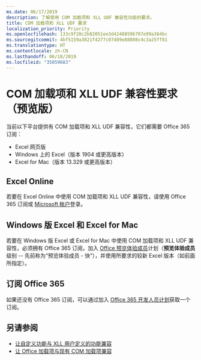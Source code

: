 ```yaml
---
ms.date: 06/17/2019
description: 了解使用 COM 加载项和 XLL UDF 兼容性功能的要求。
title: COM 加载项和 XLL UDF 要求
localization_priority: Priority
ms.openlocfilehash: 133c9f20c2b82051ee3d42488596707e99a364bc
ms.sourcegitcommit: 4bf5159a3821f4277c07d89e88808c4c3a25ff81
ms.translationtype: HT
ms.contentlocale: zh-CN
ms.lasthandoff: 06/18/2019
ms.locfileid: "35059683"
---
```

# <a name="com-add-in-and-xll-udf-compatibility-requirements-preview"></a>COM 加载项和 XLL UDF 兼容性要求（预览版）

当前以下平台提供有 COM 加载项和 XLL UDF 兼容性，它们都需要 Office 365 订阅：

- Excel 网页版
- Windows 上的 Excel（版本 1904 或更高版本）
- Excel for Mac（版本 13.329 或更高版本）

## <a name="excel-online"></a>Excel Online
若要在 Excel Online 中使用 COM 加载项和 XLL UDF 兼容性，请使用 Office 365 订阅或 [Microsoft 帐户](https://account.microsoft.com/account)登录。

## <a name="excel-on-windows-and-excel-for-mac"></a>Windows 版 Excel 和 Excel for Mac
若要在 Windows 版 Excel 或 Excel for Mac 中使用 COM 加载项和 XLL UDF 兼容性，必须拥有 Office 365 订阅，加入 [Office 预览体验成员](https://products.office.com/office-insider)计划（**预览体验成员**级别 -- 先前称为“预览体验成员 - 快”），并使用所要求的较新 Excel 版本（如前面所指定）。

## <a name="subscribe-to-office-365"></a>订阅 Office 365
如果还没有 Office 365 订阅，可以通过加入 [Office 365 开发人员计划](https://developer.microsoft.com/zh-CN/office/dev-program)获取一个订阅。

## <a name="see-also"></a>另请参阅

- [让自定义功能与 XLL 用户定义的功能兼容](make-custom-functions-compatible-with-xll-udf.md)
- [让 Office 加载项与现有 COM 加载项兼容](../develop/make-office-add-in-compatible-with-existing-com-add-in.md)
